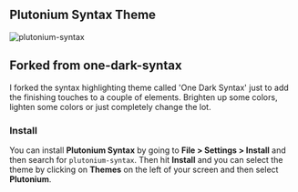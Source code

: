 ## Plutonium Syntax Theme

![plutonium-syntax](https://i.imgur.com/eR1e7rI.png)

## Forked from one-dark-syntax
I forked the syntax highlighting theme called 'One Dark Syntax' just to add the finishing touches
to a couple of elements. Brighten up some colors, lighten some colors or just completely change the lot.

### Install

You can install __Plutonium Syntax__ by going to __File > Settings > Install__ and then search for `plutonium-syntax`. Then hit __Install__ and you can select the theme by clicking on __Themes__ on the left of your screen and then select __Plutonium__.
